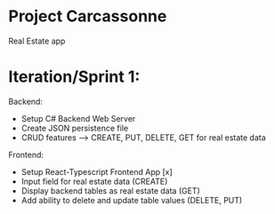 # Project Carcassonne
Real Estate app 

# Iteration/Sprint 1:
Backend:
- Setup C# Backend Web Server 
- Create JSON persistence file
- CRUD features --> CREATE, PUT, DELETE, GET for real estate data

Frontend:
- Setup React-Typescript Frontend App [x]
- Input field for real estate data (CREATE)
- Display backend tables as real estate data (GET)
- Add ability to delete and update table values (DELETE, PUT)
